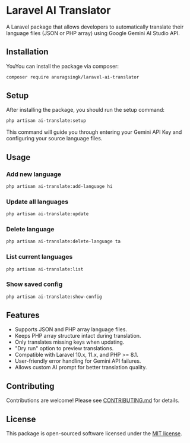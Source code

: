 # Laravel AI Translator

A Laravel package that allows developers to automatically translate their language files (JSON or PHP array) using Google Gemini AI Studio API.

## Installation

YouYou can install the package via composer:

```bash
composer require anuragsingk/laravel-ai-translator
```

## Setup

After installing the package, you should run the setup command:

```bash
php artisan ai-translate:setup
```

This command will guide you through entering your Gemini API Key and configuring your source language files.

## Usage

### Add new language

```bash
php artisan ai-translate:add-language hi
```

### Update all languages

```bash
php artisan ai-translate:update
```

### Delete language

```bash
php artisan ai-translate:delete-language ta
```

### List current languages

```bash
php artisan ai-translate:list
```

### Show saved config

```bash
php artisan ai-translate:show-config
```

## Features

- Supports JSON and PHP array language files.
- Keeps PHP array structure intact during translation.
- Only translates missing keys when updating.
- "Dry run" option to preview translations.
- Compatible with Laravel 10.x, 11.x, and PHP >= 8.1.
- User-friendly error handling for Gemini API failures.
- Allows custom AI prompt for better translation quality.

## Contributing

Contributions are welcome! Please see [CONTRIBUTING.md](CONTRIBUTING.md) for details.

## License

This package is open-sourced software licensed under the [MIT license](LICENSE.md).
